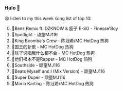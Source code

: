 

### Halo 👋

😄 listen to my this week song list of top 10:

0. 🌈Benz Remix ft. DZKNOW & 瘦子 E-SO - Finesse'Boy
1. 🌈Spotlight - 顽童MJ116
2. 🌈King Boomba's Crew - 陈冠希/MC HotDog 热狗
3. 🌈国王的新歌 - MC HotDog 热狗
4. 🌈除了说唱我什么都不会 - MC HotDog 热狗
5. 🌈他们根本不是Rapper - MC HotDog 热狗
6. 🌈Southside - 顽童MJ116
7. 🌈Beats Myself and I (Mix Version) - 顽童MJ116
8. 🌈Super Duper - 顽童MJ116
9. 🌈Mario Karting - 陈冠希/MC HotDog 热狗

